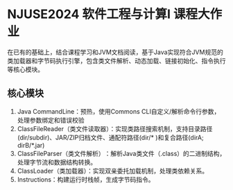 # NJUSE2024 软件工程与计算Ⅰ 课程大作业

在已有的基础上，结合课程学习和JVM文档阅读，基于Java实现符合JVM规范的类加载器和字节码执行引擎，包含类文件解析、动态加载、链接初始化、指令执行等核心模块。

## 核心模块
1. Java CommandLine：预热，使用Commons CLI自定义/解析命令行参数，处理参数绑定和错误校验 
2. ClassFileReader（类文件读取器）：实现类路径搜索机制，支持目录路径(dir/subdir)、JAR/ZIP归档文件、通配符路径(dir/* )和复合路径(dirA; dirB/*.jar)
3. ClassFileParser（类文件解析）​：解析Java类文件（.class）的二进制结构，处理字节流和数据结构转换。
4. ClassLoader（类加载器）：实现双亲委托加载机制，处理类依赖关系。
5. Instructions：构建运行时栈帧，生成字节码指令。

